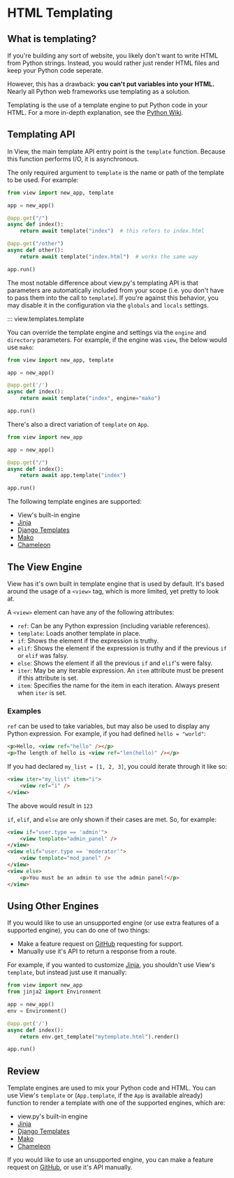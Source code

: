 # HTML Templating

## What is templating?

If you're building any sort of website, you likely don't want to write HTML from Python strings. Instead, you would rather just render HTML files and keep your Python code seperate.

However, this has a drawback: **you can't put variables into your HTML.** Nearly all Python web frameworks use templating as a solution.

Templating is the use of a template engine to put Python code in your HTML. For a more in-depth explanation, see the [Python Wiki](https://wiki.python.org/moin/Templating).

## Templating API

In View, the main template API entry point is the `template` function. Because this function performs I/O, it is asynchronous.

The only required argument to `template` is the name or path of the template to be used. For example:

```py
from view import new_app, template

app = new_app()

@app.get("/")
async def index():
    return await template("index")  # this refers to index.html

@app.get("/other")
async def other():
    return await template("index.html")  # works the same way

app.run()
```

The most notable difference about view.py's templating API is that parameters are automatically included from your scope (i.e. you don't have to pass them into the call to `template`). If you're against this behavior, you may disable it in the configuration via the `globals` and `locals` settings.

::: view.templates.template

You can override the template engine and settings via the `engine` and `directory` parameters. For example, if the engine was `view`, the below would use `mako`:

```py
from view import new_app, template

app = new_app()

@app.get('/')
async def index():
    return await template("index", engine="mako")

app.run()
```

There's also a direct variation of `template` on `App`.

```py
from view import new_app

app = new_app()

@app.get("/")
async def index():
    return await app.template("index")

app.run()
```

The following template engines are supported:

- View's built-in engine
- [Jinja](https://jinja.palletsprojects.com/en/3.1.x/)
- [Django Templates](https://docs.djangoproject.com/en/5.0/intro/tutorial03/)
- [Mako](https://www.makotemplates.org/)
- [Chameleon](https://chameleon.readthedocs.io/en/latest/)

## The View Engine

View has it's own built in template engine that is used by default. It's based around the usage of a `<view>` tag, which is more limited, yet pretty to look at.

A `<view>` element can have any of the following attributes:

- `ref`: Can be any Python expression (including variable references).
- `template`: Loads another template in place.
- `if`: Shows the element if the expression is truthy.
- `elif`: Shows the element if the expression is truthy and if the previous `if` or `elif` was falsy.
- `else`: Shows the element if all the previous `if` and `elif`'s were falsy.
- `iter`: May be any iterable expression. An `item` attribute must be present if this attribute is set.
- `item`: Specifies the name for the item in each iteration. Always present when `iter` is set.


### Examples

`ref` can be used to take variables, but may also be used to display any Python expression. For example, if you had defined `hello = "world"`:

```html
<p>Hello, <view ref="hello" /></p>
<p>The length of hello is <view ref="len(hello)" /></p>
```

If you had declared `my_list = [1, 2, 3]`, you could iterate through it like so:

```html
<view iter="my_list" item="i">
    <view ref="i" />
</view>
```
The above would result in `123`

`if`, `elif`, and `else` are only shown if their cases are met. So, for example:

```html
<view if="user.type == 'admin'">
    <view template="admin_panel" />
</view>
<view elif="user.type == 'moderator'">
    <view template="mod_panel" />
</view>
<view else>
    <p>You must be an admin to use the admin panel!</p>
</view>
```

## Using Other Engines

If you would like to use an unsupported engine (or use extra features of a supported engine), you can do one of two things:

- Make a feature request on [GitHub](https://github.com/ZeroIntensity/view.py) requesting for support.
- Manually use it's API to return a response from a route.

For example, if you wanted to customize [Jinja](https://jinja.palletsprojects.com/en/3.1.x/), you shouldn't use View's `template`, but instead just use it manually:

```py
from view import new_app
from jinja2 import Environment

app = new_app()
env = Environment()

@app.get('/')
async def index():
    return env.get_template("mytemplate.html").render()

app.run()
```

## Review

Template engines are used to mix your Python code and HTML. You can use View's `template` or (`App.template`, if the `App` is available already) function to render a template with one of the supported engines, which are:

- view.py's built-in engine
- [Jinja](https://jinja.palletsprojects.com/en/3.1.x/)
- [Django Templates](https://docs.djangoproject.com/en/5.0/intro/tutorial03/)
- [Mako](https://www.makotemplates.org/)
- [Chameleon](https://chameleon.readthedocs.io/en/latest/)

If you would like to use an unsupported engine, you can make a feature request on [GitHub](https://github.com/ZeroIntensity/view.py/issues), or use it's API manually.
